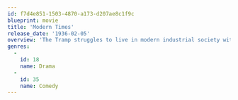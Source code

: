 ```yaml
---
id: f7d4e851-1503-4870-a173-d207ae8c1f9c
blueprint: movie
title: 'Modern Times'
release_date: '1936-02-05'
overview: 'The Tramp struggles to live in modern industrial society with the help of a young homeless woman.'
genres:
  -
    id: 18
    name: Drama
  -
    id: 35
    name: Comedy
---
```

